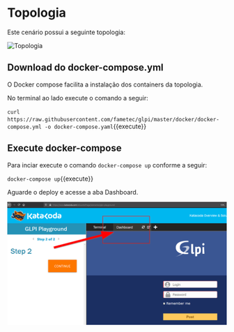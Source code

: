 # Topologia 

Este cenário possui a seguinte topologia: 


![Topologia](https://raw.githubusercontent.com/fametec/glpi/master/topologia-docker-compose-glpi.png)



## Download do docker-compose.yml


O Docker compose facilita a instalação dos containers da topologia. 

No terminal ao lado execute o comando a seguir: 

`curl https://raw.githubusercontent.com/fametec/glpi/master/docker/docker-compose.yml -o docker-compose.yaml`{{execute}}


## Execute docker-compose


Para inciar execute o comando `docker-compose up` conforme a seguir: 


`docker-compose up`{{execute}}



Aguarde o deploy e acesse a aba Dashboard. 


![Dashboard](https://github.com/eduardofraga/katacoda-scenarios/raw/master/glpi-playground/katacoda/2020-03-21-18-12-46-Window.png)




